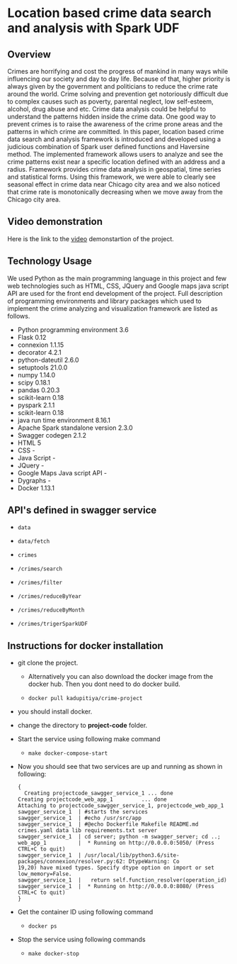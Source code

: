 # Location based crime data search and analysis with Spark UDF
  
## Overview
Crimes are horrifying and cost the progress of mankind in many ways
while influencing our society and day to day life. Because of that,
higher priority is always given by the government and politicians to
reduce the crime rate around the world. Crime solving and prevention
get notoriously difficult due to complex causes such as poverty,
parental neglect, low self-esteem, alcohol, drug abuse and etc. Crime
data analysis could be helpful to understand the patterns hidden
inside the crime data. One good way to prevent crimes is to raise the
awareness of the crime prone areas and the patterns in which crime are
committed.  In this paper, location based crime data search and
analysis framework is introduced and developed using a judicious
combination of Spark user defined functions and Haversine method. The
implemented framework allows users to analyze and see the crime
patterns exist near a specific location defined with an address and a
radius. Framework provides crime data analysis in geospatial, time
series and statistical forms. Using this framework, we were able to
clearly see seasonal effect in crime data near Chicago city area and
we also noticed that crime rate is monotonically decreasing when we
move away from the Chicago city area.

## Video demonstration
Here is the link to the [video](https://www.youtube.com/watch?v=PU7PLzCxKds) demonstartion of the project.

## Technology Usage
We used Python as the main programming language in this project and
few web technologies such as HTML, CSS, JQuery and Google maps java
script API are used for the front end development of the project. Full
description of programming environments and library packages which
used to implement the crime analyzing and visualization framework are 
listed as follows.

* Python programming environment  3.6   
* Flask                           0.12   
* connexion                       1.1.15 
* decorator                       4.2.1  
* python-dateutil                 2.6.0  
* setuptools                      21.0.0 
* numpy                           1.14.0 
* scipy                           0.18.1 
* pandas                          0.20.3 
* scikit-learn                    0.18  
* pyspark                         2.1.1  
* scikit-learn                    0.18  
* java run time environment       8.16.1
* Apache Spark standalone version 2.3.0 
* Swagger codegen                 2.1.2 
* HTML                            5       
* CSS                             -      
* Java Script                     -      
* JQuery                          -      
* Google Maps Java script API     -      
* Dygraphs                        -      
* Docker                          1.13.1 

## API's defined in swagger service

  * ```data```
  
  * ```data/fetch```
  
  * ```crimes```
  
  * ```/crimes/search```
  
  * ```/crimes/filter```
  
  * ```/crimes/reduceByYear```

  * ```/crimes/reduceByMonth```

  * ```/crimes/trigerSparkUDF```

## Instructions for docker installation

* git clone the project.
  * Alternatively you can also download the docker image from the docker hub. Then you dont need to do docker build.
  
  * ```docker pull kadupitiya/crime-project```

* you should install docker.

* change the directory to **project-code** folder.

* Start the service using following make command
  
  * ```make docker-compose-start```

* Now you should see that two services are up and running as shown in following:

	```
	{
	  Creating projectcode_sawgger_service_1 ... done
    Creating projectcode_web_app_1         ... done
    Attaching to projectcode_sawgger_service_1, projectcode_web_app_1
    sawgger_service_1  | #starts the services
    sawgger_service_1  | #echo /usr/src/app
    sawgger_service_1  | #@echo Dockerfile Makefile README.md crimes.yaml data lib requirements.txt server
    sawgger_service_1  | cd server; python -m swagger_server; cd ..;
    web_app_1          |  * Running on http://0.0.0.0:5050/ (Press CTRL+C to quit)
    sawgger_service_1  | /usr/local/lib/python3.6/site-packages/connexion/resolver.py:62: DtypeWarning: Co
    19,20) have mixed types. Specify dtype option on import or set low_memory=False.
    sawgger_service_1  |   return self.function_resolver(operation_id)
    sawgger_service_1  |  * Running on http://0.0.0.0:8080/ (Press CTRL+C to quit)
	}

	```
* Get the container ID using following command
  
  * ```docker ps```

* Stop the service using following commands
  
  * ```make docker-stop```
  
